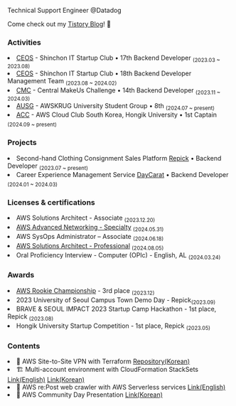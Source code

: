 
Technical Support Engineer @Datadog

Come check out my <a href="https://popcorn-overflow.tistory.com/">Tistory Blog</a>! 👋

<h3>Activities</h3>
<li><a href="https://github.com/CEOS-Developers">CEOS</a> - Shinchon IT Startup Club • 17th Backend Developer <sub>(2023.03 ~ 2023.08)</sub></li>
<li><a href="https://github.com/CEOS-Developers">CEOS</a> - Shinchon IT Startup Club • 18th Backend Developer Management Team <sub>(2023.08 ~ 2024.02)</sub></li>
<li><a href="https://github.com/Central-MakeUs">CMC</a> - Central MakeUs Challenge • 14th Backend Developer <sub>(2023.11 ~ 2024.03)</sub></li>
<li><a href="https://ausg.me/">AUSG</a> - AWSKRUG University Student Group • 8th <sub>(2024.07 ~ present)</sub></li>
<li><a href="https://aws-cloud-clubs.notion.site/AWS-Cloud-Clubs-South-Korea-2f84ef1eeabe4f2da78ebd04eeec4e07#433c4e471b9b495e96720931b1876d05">ACC</a> - AWS Cloud Club South Korea, Hongik University • 1st Captain <sub>(2024.09 ~ present)</sub></li>

<h3>Projects</h3>
<li>Second-hand Clothing Consignment Sales Platform <a href="https://github.com/Repick-official/repick-server-v2">Repick</a> • Backend Developer <sub>(2023.07 ~ present)</sub></li>
<li>Career Experience Management Service <a href="https://github.com/Central-MakeUs/DayCarat-Server">DayCarat</a> • Backend Developer <sub>(2024.01 ~ 2024.03)</sub></li>

<h3>Licenses & certifications</h3> 
<li>AWS Solutions Architect - Associate</a> <sub>(2023.12.20)</sub></li>
<li><a href="https://popcorn-overflow.tistory.com/34">AWS Advanced Networking - Specialty</a> <sub>(2024.05.31)</sub></li>
<li>AWS SysOps Administrator – Associate</a> <sub>(2024.06.18)</sub></li>
<li><a href="https://popcorn-overflow.tistory.com/45">AWS Solutions Architect - Professional</a> <sub>(2024.08.05)</sub></li>

<li>Oral Proficiency Interview - Computer (OPIc) - English, AL <sub>(2024.03.24)</sub></li>

<h3>Awards</h3> 
<li><a href="https://popcorn-overflow.tistory.com/27">AWS Rookie Championship</a> - 3rd place <sub>(2023.12)</sub>  
<li>2023 University of Seoul Campus Town Demo Day - Repick<sub>(2023.09)</sub>  
<li>BRAVE & SEOUL IMPACT 2023 Startup Camp Hackathon - 1st place, Repick <sub>(2023.08)</sub>  
<li>Hongik University Startup Competition - 1st place, Repick <sub>(2023.05)</sub>  

<h3>Contents</h3> 
<li>🔮 AWS Site-to-Site VPN with Terraform <a href="https://github.com/mushroom1324/aws-s2s-vpn-terraform">Repository(Korean)</a></li>
<li>🏗️ Multi-account environment with CloudFormation StackSets <a href="https://popcorn-overflow.tistory.com/47">Link(English)</a> <a href="https://popcorn-overflow.tistory.com/48">Link(Korean)</a></li>
<li>🤖 AWS re:Post web crawler with AWS Serverless services <a href="https://popcorn-overflow.tistory.com/46">Link(English)</a></li>
<li>📢 AWS Community Day Presentation <a href="https://youtu.be/rFZMtaMFO8I?si=Q2oDxw73QWKOD3fn">Link(Korean)</a></li>

